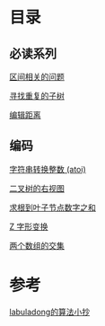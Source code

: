 <!--
 * @Author: taobo
 * @Date: 2020-10-28 11:37:00
 * @LastEditTime: 2020-11-02 22:20:55
-->
# 目录
## 必读系列  
[区间相关的问题](./markdown/区间问题.md)  

[寻找重复的子树](./markdown/findDuplicateSubtrees.md)  

[编辑距离](./markdown/minDistance.md)  

## 编码  

[字符串转换整数 (atoi)](./code/myAtoi.cpp)  

[二叉树的右视图](./code/rightSideView.cpp)    

[求根到叶子节点数字之和](./code/sumNumbers.cpp)  

[Z 字形变换](./code/convertZshp.md)    

[两个数组的交集](./code/intersection.py)  

# 参考
[labuladong的算法小抄](https://labuladong.gitbook.io/algo/)  
